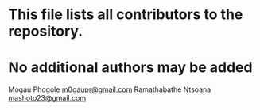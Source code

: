 # This file lists all contributors to the repository.
# No additional authors may be added

Mogau Phogole <m0gaupr@gmail.com>
Ramathabathe Ntsoana <mashoto23@gmail.com>
